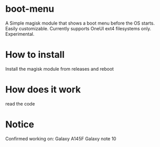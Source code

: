 # boot-menu
A Simple magisk module that shows a boot menu before the OS starts. Easily customizable. Currently supports OneUI ext4 filesystems only. Experimental.

# How to install
Install the magisk module from releases and reboot

# How does it work
read the code

# Notice
Confirmed working on:
Galaxy A145F
Galaxy note 10
